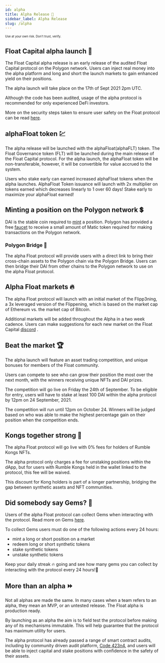 ```yaml
---
id: alpha
title: Alpha Release 🧪
sidebar_label: Alpha Release
slug: /alpha
---
```


<sub><sup> Use at your own risk. Don't trust, verify. </sup></sub>

## Float Capital alpha launch 🥳

The Float Capital alpha release is an early release of the audited Float Capital protocol on the Polygon network. Users can inject real money into the alpha platform and long and short the launch markets to gain enhanced yield on their positions.

The alpha launch will take place on the 17th of Sept 2021 2pm UTC.

Although the code has been audited, usage of the alpha protocol is recommended for only experienced DeFi investors.

More on the security steps taken to ensure user safety on the Float protocol can be read [here](/docs/security).

## alphaFloat token :chart:

The alpha release will be launched with the alphaFloat(alphaFLT) token. The Float Governance token (FLT) will be launched during the main release of the Float Capital protocol.
For the alpha launch, the alphaFloat token will be non-transferable, however, it will be convertible for value accrued to the system.

Users who stake early can earned increased alphaFloat tokens when the alpha launches. AlphaFloat Token issuance will launch with 2x multiplier on tokens earned which decreases linearly to 1 over 60 days! Stake early to maximize your alphaFloat earned!

## Minting a position on the Polygon network :heavy_dollar_sign:

DAI is the stable coin required to [mint](/docs/mint) a position. Polygon has provided a free [faucet](https://matic.supply/) to receive a small amount of Matic token required for making transactions on the Polygon network.

### Polygon Bridge :bridge_at_night:

The alpha Float protocol will provide users with a direct link to bring their cross-chain assets to the Polygon chain via the Polygon Bridge. Users can then bridge their DAI from other chains to the Polygon network to use on the alpha Float protocol.

## Alpha Float markets :fire:

The alpha Float protocol will launch with an initial market of the Flipp3ning, a 3x leveraged version of the Flippening, which is based on the market cap of Ethereum vs. the market cap of Bitcoin.

Additional markets will be added throughout the Alpha in a two week cadence. Users can make suggestions for each new market on the Float Capital [discord](https://discord.gg/yyrHVeDd) .

## Beat the market :trophy:

The alpha launch will feature an asset trading competition, and unique bonuses for members of the Float community.

Users can compete to see who can grow their position the most over the next month, with the winners receiving unique NFTs and DAI prizes.

The competition will go live on Friday the 24th of September. To be eligible for entry, users will have to stake at least 100 DAI within the alpha protocol by 12pm on 24 September, 2021.

The competition will run until 12pm on October 24. Winners will be judged based on who was able to make the highest percentage gain on their position when the competition ends.

## Kongs together strong :gorilla:

The alpha Float protocol will go live with 0% fees for holders of Rumble Kongs NFTs.

The alpha protocol only charges a fee for unstaking positions within the dApp, but for users with Rumble Kongs held in the wallet linked to the protocol, this fee will be waived.

This discount for Kong holders is part of a longer partnership, bridging the gap between synthetic assets and NFT communities.

## Did somebody say Gems? 💠

Users of the alpha Float protocol can collect Gems when interacting with the protocol. Read more on Gems [here](/docs/gems).

To collect Gems users must do one of the following actions every 24 hours:

- mint a long or short position on a market
- redeem long or short synthetic tokens
- stake synthetic tokens
- unstake synthetic tokens

Keep your daily streak :fire: going and see how many gems you can collect by interacting with the protocol every 24 hours!💠

## More than an alpha :fast_forward:

Not all alphas are made the same. In many cases when a team refers to an alpha, they mean an MVP, or an untested release. The Float alpha is production ready.

By launching as an alpha the aim is to field test the protocol before making any of its mechanisms immutable. This will help guarantee that the protocol has maximum utility for users.

The alpha protocol has already passed a range of smart contract audits, including by community driven audit platform, [Code 423n4](https://code423n4.com/), and users will be able to inject capital and stake positions with confidence in the safety of their assets.
